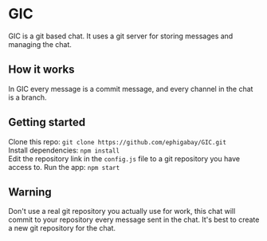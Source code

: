 # GIC
GIC is a git based chat. It uses a git server for storing messages and managing the chat.

## How it works
In GIC every message is a commit message, and every channel in the chat is a branch.

## Getting started
Clone this repo:
`git clone https://github.com/ephigabay/GIC.git`  
Install dependencies:
`npm install`  
Edit the repository link in the `config.js` file to a git repository you have access to.
Run the app: `npm start`

## Warning
Don't use a real git repository you actually use for work, this chat will commit to your repository every message sent in the chat. It's best to create a new git repository for the chat.